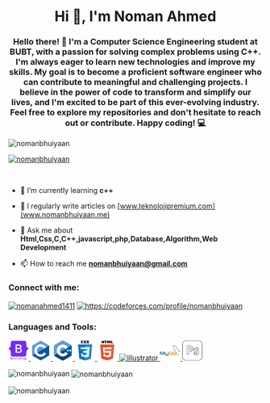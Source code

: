 <h1 align="center">Hi 👋, I'm Noman Ahmed</h1>
<h3 align="center">Hello there! 👋 I'm a Computer Science Engineering student at BUBT, with a passion for solving complex problems using C++. I'm always eager to learn new technologies and improve my skills. My goal is to become a proficient software engineer who can contribute to meaningful and challenging projects. I believe in the power of code to transform and simplify our lives, and I'm excited to be part of this ever-evolving industry. Feel free to explore my repositories and don't hesitate to reach out or contribute. Happy coding! 💻</h3>

<p align="left"> <img src="https://komarev.com/ghpvc/?username=nomanbhuiyaan&label=Profile%20views&color=0e75b6&style=flat" alt="nomanbhuiyaan" /> </p>

<p align="left"> <a href="https://github.com/ryo-ma/github-profile-trophy"><img src="https://github-profile-trophy.vercel.app/?username=nomanbhuiyaan" alt="nomanbhuiyaan" /></a> </p>

<p align="left"> <a href="https://twitter.com/" target="blank"><img src="https://img.shields.io/twitter/follow/?logo=twitter&style=for-the-badge" alt="" /></a> </p>

- 🌱 I’m currently learning **c++**

- 📝 I regularly write articles on [www.teknolojipremium.com](www.nomanbhuiyaan.me)

- 💬 Ask me about **Html,Css,C,C++,javascript,php,Database,Algorithm,Web Development**

- 📫 How to reach me **nomanbhuiyaan@gmail.com**

<h3 align="left">Connect with me:</h3>
<p align="left">
<a href="https://fb.com/nomanahmed1411" target="blank"><img align="center" src="https://raw.githubusercontent.com/rahuldkjain/github-profile-readme-generator/master/src/images/icons/Social/facebook.svg" alt="nomanahmed1411" height="30" width="40" /></a>
<a href="https://codeforces.com/profile/https://codeforces.com/profile/nomanbhuiyaan" target="blank"><img align="center" src="https://raw.githubusercontent.com/rahuldkjain/github-profile-readme-generator/master/src/images/icons/Social/codeforces.svg" alt="https://codeforces.com/profile/nomanbhuiyaan" height="30" width="40" /></a>
</p>

<h3 align="left">Languages and Tools:</h3>
<p align="left"> <a href="https://getbootstrap.com" target="_blank" rel="noreferrer"> <img src="https://raw.githubusercontent.com/devicons/devicon/master/icons/bootstrap/bootstrap-plain-wordmark.svg" alt="bootstrap" width="40" height="40"/> </a> <a href="https://www.cprogramming.com/" target="_blank" rel="noreferrer"> <img src="https://raw.githubusercontent.com/devicons/devicon/master/icons/c/c-original.svg" alt="c" width="40" height="40"/> </a> <a href="https://www.w3schools.com/cpp/" target="_blank" rel="noreferrer"> <img src="https://raw.githubusercontent.com/devicons/devicon/master/icons/cplusplus/cplusplus-original.svg" alt="cplusplus" width="40" height="40"/> </a> <a href="https://www.w3schools.com/css/" target="_blank" rel="noreferrer"> <img src="https://raw.githubusercontent.com/devicons/devicon/master/icons/css3/css3-original-wordmark.svg" alt="css3" width="40" height="40"/> </a> <a href="https://www.w3.org/html/" target="_blank" rel="noreferrer"> <img src="https://raw.githubusercontent.com/devicons/devicon/master/icons/html5/html5-original-wordmark.svg" alt="html5" width="40" height="40"/> </a> <a href="https://www.adobe.com/in/products/illustrator.html" target="_blank" rel="noreferrer"> <img src="https://www.vectorlogo.zone/logos/adobe_illustrator/adobe_illustrator-icon.svg" alt="illustrator" width="40" height="40"/> </a> <a href="https://www.mysql.com/" target="_blank" rel="noreferrer"> <img src="https://raw.githubusercontent.com/devicons/devicon/master/icons/mysql/mysql-original-wordmark.svg" alt="mysql" width="40" height="40"/> </a> <a href="https://www.photoshop.com/en" target="_blank" rel="noreferrer"> <img src="https://raw.githubusercontent.com/devicons/devicon/master/icons/photoshop/photoshop-line.svg" alt="photoshop" width="40" height="40"/> </a> </p>

<p><img align="left" src="https://github-readme-stats.vercel.app/api/top-langs?username=nomanbhuiyaan&show_icons=true&locale=en&layout=compact" alt="nomanbhuiyaan" /></p>

<p>&nbsp;<img align="center" src="https://github-readme-stats.vercel.app/api?username=nomanbhuiyaan&show_icons=true&locale=en" alt="nomanbhuiyaan" /></p>

<p><img align="center" src="https://github-readme-streak-stats.herokuapp.com/?user=nomanbhuiyaan&" alt="nomanbhuiyaan" /></p>
